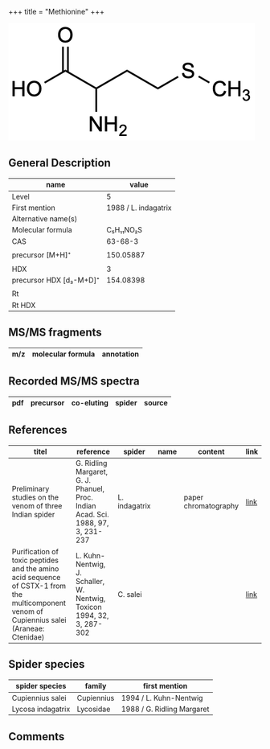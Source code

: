 +++
title = "Methionine"
+++

![](/img/Methionine.png)

## General Description

| name                    | value                |
|-------------------------|----------------------|
| Level                   | 5                    |
| First mention           | 1988 / L. indagatrix |
| Alternative name(s)     |                      |
| Molecular formula       | C₅H₁₁NO₂S            |
| CAS                     | 63-68-3              |
|                         |                      |
| precursor [M+H]⁺        | 150.05887            |
|                         |                      |
| HDX                     | 3                    |
| precursor HDX [d₃-M+D]⁺ | 154.08398            |
|                         |                      |
| Rt                      |                      |
| Rt HDX                  |                      |



## MS/MS fragments

| m/z       | molecular formula | annotation        |
|-----------|-------------------|-------------------|


## Recorded MS/MS spectra

| pdf | precursor | co-eluting | spider    | source                       |
|-----|-----------|------------|-----------|------------------------------|



## References

| titel                                                                                                                                      | reference                                                                        | spider        | name | content              | link                                                         |
|--------------------------------------------------------------------------------------------------------------------------------------------|----------------------------------------------------------------------------------|---------------|------|----------------------|--------------------------------------------------------------|
| Preliminary studies on the venom of three Indian spider                                                                                    | G. Ridling Margaret, G. J. Phanuel, Proc. Indian Acad. Sci. 1988, 97, 3, 231-237 | L. indagatrix |      | paper chromatography | [link](https://www.ias.ac.in/article/fulltext/anml/097/03/0231-0237) |
| Purification of toxic peptides and the amino acid sequence of CSTX-1 from the multicomponent venom of Cupiennius salei (Araneae: Ctenidae) | L. Kuhn-Nentwig, J. Schaller, W. Nentwig, Toxicon 1994, 32, 3, 287-302           | C. salei      |      |                      | [link](https://doi.org/10.1016/0041-0101(94)90082-5)                 |

## Spider species

| spider species       | family     | first mention              |
|----------------------|------------|----------------------------|
| Cupiennius salei     | Cupiennius | 1994 / L. Kuhn-Nentwig     |
| Lycosa indagatrix    | Lycosidae  | 1988 / G. Ridling Margaret |

## Comments